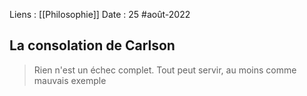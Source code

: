 Liens : [[Philosophie]]
Date : 25 #août-2022
## La consolation de Carlson
> Rien n'est un échec complet. Tout peut servir, au moins comme mauvais exemple